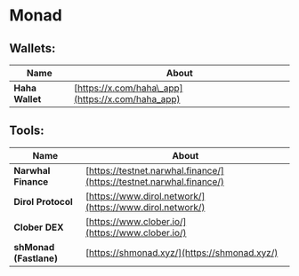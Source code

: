 # Monad

## Wallets:

| Name            | About                                             |
| --------------- | ------------------------------------------------- |
| **Haha Wallet** | [https://x.com/haha\_app](https://x.com/haha_app) |

## Tools:

| Name                   | About                                                                |
| ---------------------- | -------------------------------------------------------------------- |
| **Narwhal Finance**    | [https://testnet.narwhal.finance/](https://testnet.narwhal.finance/) |
| **Dirol Protocol**     | [https://www.dirol.network/](https://www.dirol.network/)             |
| **Clober DEX**         | [https://www.clober.io/](https://www.clober.io/)                     |
| **shMonad (Fastlane)** | [https://shmonad.xyz/](https://shmonad.xyz/)                         |
